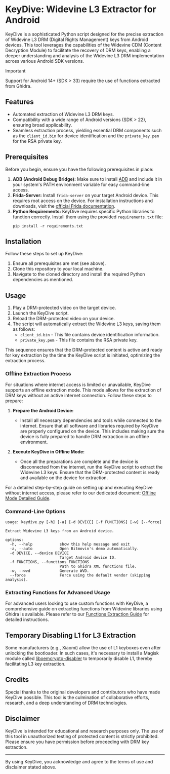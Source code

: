 # KeyDive: Widevine L3 Extractor for Android

KeyDive is a sophisticated Python script designed for the precise extraction of Widevine L3 DRM (Digital Rights Management) keys from Android devices. This tool leverages the capabilities of the Widevine CDM (Content Decryption Module) to facilitate the recovery of DRM keys, enabling a deeper understanding and analysis of the Widevine L3 DRM implementation across various Android SDK versions.

> [!IMPORTANT]
> 
> Support for Android 14+ (SDK > 33) require the use of functions extracted from Ghidra.

## Features

- Automated extraction of Widevine L3 DRM keys.
- Compatibility with a wide range of Android versions (SDK > 22), ensuring broad applicability.
- Seamless extraction process, yielding essential DRM components such as the `client_id.bin` for device identification and the `private_key.pem` for the RSA private key.

## Prerequisites

Before you begin, ensure you have the following prerequisites in place:

1. **ADB (Android Debug Bridge):** Make sure to install [ADB](https://developer.android.com/studio/command-line/adb) and include it in your system's PATH environment variable for easy command-line access.
2. **Frida-Server:** Install `frida-server` on your target Android device. This requires root access on the device. For installation instructions and downloads, visit the [official Frida documentation](https://frida.re/docs/installation/).
3. **Python Requirements:** KeyDive requires specific Python libraries to function correctly. Install them using the provided `requirements.txt` file:
   ```shell
   pip install -r requirements.txt
   ```

## Installation

Follow these steps to set up KeyDive:

1. Ensure all prerequisites are met (see above).
2. Clone this repository to your local machine.
3. Navigate to the cloned directory and install the required Python dependencies as mentioned.

## Usage

1. Play a DRM-protected video on the target device.
2. Launch the KeyDive script.
3. Reload the DRM-protected video on your device.
4. The script will automatically extract the Widevine L3 keys, saving them as follows:
   - `client_id.bin` - This file contains device identification information.
   - `private_key.pem` - This file contains the RSA private key.

This sequence ensures that the DRM-protected content is active and ready for key extraction by the time the KeyDive script is initiated, optimizing the extraction process.

### Offline Extraction Process

For situations where internet access is limited or unavailable, KeyDive supports an offline extraction mode. This mode allows for the extraction of DRM keys without an active internet connection. Follow these steps to prepare:

1. **Prepare the Android Device:**
   - Install all necessary dependencies and tools while connected to the internet. Ensure that all software and libraries required by KeyDive are properly configured on the device. This includes making sure the device is fully prepared to handle DRM extraction in an offline environment.

2. **Execute KeyDive in Offline Mode:**
   - Once all the preparations are complete and the device is disconnected from the internet, run the KeyDive script to extract the Widevine L3 keys. Ensure that the DRM-protected content is ready and available on the device for extraction.

For a detailed step-by-step guide on setting up and executing KeyDive without internet access, please refer to our dedicated document: [Offline Mode Detailed Guide](./docs/Axinom/OFFLINE.md).

### Command-Line Options

```shell
usage: keydive.py [-h] [-a] [-d DEVICE] [-f FUNCTIONS] [-w] [--force]

Extract Widevine L3 keys from an Android device.

options:
  -h, --help            show this help message and exit
  -a, --auto            Open Bitmovin's demo automatically.
  -d DEVICE, --device DEVICE
                        Target Android device ID.
  -f FUNCTIONS, --functions FUNCTIONS
                        Path to Ghidra XML functions file.
  -w, --wvd             Generate WVD.
  --force               Force using the default vendor (skipping analysis).

```

### Extracting Functions for Advanced Usage

For advanced users looking to use custom functions with KeyDive, a comprehensive guide on extracting functions from Widevine libraries using Ghidra is available. Please refer to our [Functions Extraction Guide](./docs/FUNCTIONS.md) for detailed instructions.

## Temporary Disabling L1 for L3 Extraction

Some manufacturers (e.g., Xiaomi) allow the use of L1 keyboxes even after unlocking the bootloader. In such cases, it's necessary to install a Magisk module called [liboemcrypto-disabler](https://github.com/hzy132/liboemcryptodisabler) to temporarily disable L1, thereby facilitating L3 key extraction.

## Credits

Special thanks to the original developers and contributors who have made KeyDive possible. This tool is the culmination of collaborative efforts, research, and a deep understanding of DRM technologies. 

## Disclaimer

KeyDive is intended for educational and research purposes only. The use of this tool in unauthorized testing of protected content is strictly prohibited. Please ensure you have permission before proceeding with DRM key extraction.

---

By using KeyDive, you acknowledge and agree to the terms of use and disclaimer stated above.
